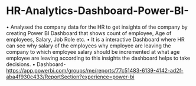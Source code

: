 # HR-Analytics-Dashboard-Power-BI-
•	Analysed the company data for the HR to get insights of the company by creating Power BI Dashboard that shows count of employee, Age of employees, Salary, Job Role etc.
•	It is a interactive Dashboard where HR can see why salary of the employees why employee are leaving the company to which employee salary should be incremented at what age employee are leaving according to this insights the dashboard helps to take decisions.
•	Dashboard-https://app.powerbi.com/groups/me/reports/77c51483-6139-4142-ad2f-aba4f930c433/ReportSection?experience=power-bi

